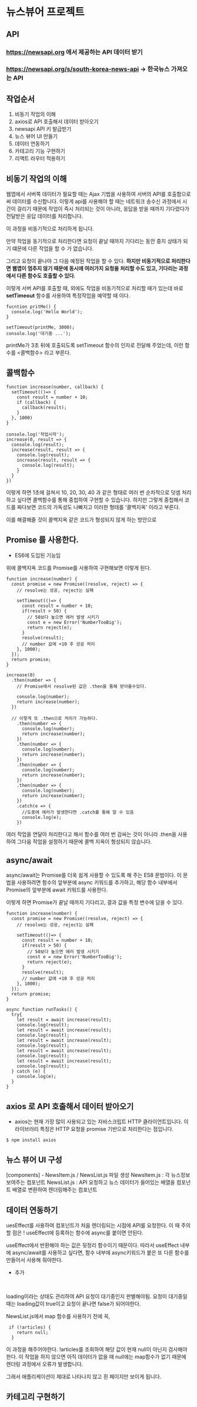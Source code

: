 # 뉴스뷰어 프로젝트

## API

### https://newsapi.org 에서 제공하는 API 데이터 받기

### https://newsapi.org/s/south-korea-news-api -> 한국뉴스 가져오는 API

## 작업순서

1. 비동기 작업의 이해
2. axios로 API 호출해서 데이터 받아오기
3. newsapi API 키 발급받기
4. 뉴스 뷰어 UI 만들기
5. 데이터 연동하기
6. 카테고리 기능 구현하기
7. 리액트 라우터 적용하기

## 비동기 작업의 이해

웹앱에서 서버쪽 데이터가 필요할 때는 Ajax 기법을 사용하여 서버의 API를 호출함으로써 데이터를 수신합니다. 이렇게 api를 사용해야 할 때는 네트워크 송수신 과정에서 시간이 걸리기 때문에 작업이 즉시 처리되는 것이 아니라, 응답을 받을 때까지 기다렸다가 전달받은 응답 데이터를 처리합니다.

이 과정을 비동기적으로 처리하게 됩니다.

만약 작업을 동기적으로 처리한다면 요청이 끝날 때까지 기다리는 동안 중지 상태가 되기 떄문에 다른 작업을 할 수 가 없습니다.

그리고 요청이 끝나야 그 다음 예정된 작업을 할 수 있다. <b>하지만 비동기적으로 처리한다면 웹앱이 멈추지 않기 때문에 동시에 여러가지 요청을 처리할 수도 있고, 기다리는 과정에서 다른 함수도 호출할 수 있다</b>.

이렇게 서버 API를 호출할 때, 외에도 작업을 비동기적으로 처리할 때가 있는데 바로 <b> setTimeout</b> 함수를 사용하여 특정작업을 예약할 때 이다.

```
fucntion pritMe() {
  console.log('Hello World');
}

setTimeout(printMe, 3000);
console.log('대기중 ...');
```

printMe가 3초 뒤에 호출되도록 setTimeout 함수의 인자로 전달해 주었는데, 이런 함수를 <콜백함수> 라고 부른다.

## 콜백함수

```
function increase(number, callback) {
  setTimeout(()=> {
    const result = number + 10;
    if (callback) {
      callback(result);
    }
  }, 1000)
}

console.log('작업시작');
increase(0, result => {
  console.log(result);
  increase(result, result => {
    console.log(result);
    increase(result, result => {
      console.log(result);
    }
  }
})
```

이렇게 하면 1초에 걸쳐서 10, 20, 30, 40 과 같은 형태로 여러 번 순차적으로 덧셈 처리하고 싶다면 콜백함수를 통해 중첩하여 구현할 수 있습니다.
하지만 그렇게 중첩해서 코드를 짜다보면 코드의 가독성도 나빠지고 이러한 형태를 '콜백지옥' 이라고 부른다.

이를 해결해줄 것이 콜백지옥 같은 코드가 형성되지 않게 하는 방안으로

## Promise 를 사용한다.

- ES6에 도입된 기능임

위에 콜백지옥 코드를 Promise를 사용하여 구현해보면 이렇게 된다.

```
function increase(number) {
  const promise = new Promise((resolve, reject) => {
    // resolve는 성공, reject는 실패

    setTimeout(()=> {
      const result = number + 10;
      if(result > 50) {
        // 50보다 높으면 에러 발생 시키기
        const e = new Error('NumberTooBig');
        return reject(e);
      }
      resolve(result);
      // number 값에 +10 후 성공 처리
    }, 1000);
  });
  return promise;
}

increase(0)
  .then(number => {
    // Promise에서 resolve된 값은 .then을 통해 받아올수있다.

    console.log(number);
    return increase(number);
  })

  // 이렇게 또 .then으로 처리가 가능하다.
    .then(number => {
      console.log(number);
      return increase(number);
    })
    .then(number => {
      console.log(number);
      return increase(number);
    })
    .then(number => {
      console.log(number);
      return increase(number);
    })
    .then(number => {
      console.log(number);
      return increase(number);
    })
    .catch(e => {
      //도중에 에러가 발생한다면 .catch를 통해 알 수 있음
      console.log(e);
    })
```

여러 작업을 연달아 처리한다고 해서 함수를 여러 번 감싸는 것이 아니라 .then을 사용하여 그다음 작업을 설정하기 때문에 콜백 지옥이 형성되지 않습니다.

## async/await

async/await는 Promise를 더욱 쉽게 사용할 수 있도록 해 주는 ES8 문법이다. 이 문법을 사용하려면 함수의 앞부분에 async 키워드를 추가하고, 해당 함수 내부에서 Promise의 앞부분에 await 키워드를 사용한다.

이렇게 하면 Promise가 끝날 때까지 기다리고, 결과 값을 특정 변수에 담을 수 있다.

```
function increase(number) {
  const promise = new Promise((resolve, reject) => {
    // resolve는 성공, reject는 실패

    setTimeout(()=> {
      const result = number + 10;
      if(result > 50) {
        // 50보다 높으면 에러 발생 시키기
        const e = new Error('NumberTooBig');
        return reject(e);
      }
      resolve(result);
      // number 값에 +10 후 성공 처리
    }, 1000);
  });
  return promise;
}

async function runTasks() {
  try{
    let result = await increase(result);
    console.log(result);
    let result = await increase(result);
    console.log(result);
    let result = await increase(result);
    console.log(result);
    let result = await increase(result);
    console.log(result);
    let result = await increase(result);
    console.log(result);
  } catch (e) {
    console.log(e);
  }
}
```

## axios 로 API 호출해서 데이터 받아오기

- axios는 현재 가장 많이 사용되고 있는 자바스크립트 HTTP 클라이언트입니다.
  이 라이브러리 특징은 HTTP 요청을 promise 기반으로 처리한다는 점입니다.

```
$ npm install axios
```

## 뉴스 뷰어 UI 구성

[components] - NewsItem.js / NewsList.js 파일 생성
NewsItem.js : 각 뉴스정보 보여주는 컴포넌트
NewsList.js : API 요청하고 뉴스 데이터가 들어있는 배열을 컴포넌트 배열로 변환하여 렌더링해주는 컴포넌트

## 데이터 연동하기

uesEffect를 사용하여 컴포넌트가 처음 렌더링되는 시점에 API를 요청한다.
이 때 주의할 점은 ! useEffect에 등록하는 함수에 async를 붙이면 안된다.

useEffect에서 반환해야 하는 값은 뒷정리 함수이기 때문이다.
따라서 useEffect 내부에 async/await를 사용하고 싶다면, 함수 내부에 async키워드가 붙은 또 다른 함수를 만들어서 사용해 줘야한다.

- 추가

<br>

loading이라는 상태도 관리하여 API 요청이 대기중인지 판별해야됨.
요청이 대기중일 때는 loading값이 true이고 요청이 끝나면 false가 되어야한다.

NewsList.js에서 map 함수를 사용하기 전에 꼭,

```
 if (!articles) {
    return null;
  }
```

이 과정을 해주어야한다. !articles를 조회하여 해당 값이 현재 null이 아닌지 검사해야한다. 이 작업을 하지 않으면 아직 데이터가 없을 때 null에는 map함수가 없기 때문에 렌더링 과정에서 오류가 발생합니다.

그래서 애플리케이션이 제대로 나타나지 않고 흰 페이지만 보이게 됩니다.

## 카테고리 구현하기
